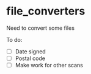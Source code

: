 # file_converters
Need to convert some files

To do:

- [ ] Date signed
- [ ] Postal code 
- [ ] Make work for other scans
